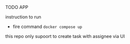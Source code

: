 TODO APP

instruction to run 

- fire command `docker compose up`

this repo only supoort to create task with assignee via UI 